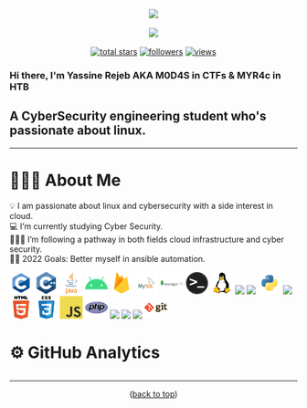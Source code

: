 <div id="top"></div>
<p align="center">
<img src="https://media.giphy.com/media/M9gbBd9nbDrOTu1Mqx/giphy.gif" width="100"/>
<div align="center"><img src="https://readme-typing-svg.herokuapp.com?size=24&color=182533&center=true&vCenter=true&lines=Hello+%F0%9F%91%8B;Linux+enthusiast;CyberSecurity+enthusiast;CTF+Player;HTB+Player,Novice+though"></div>

<p align="center">
  <a href="https://github.com/Yassine-Rejeb?tab=repositories&sort=stargazers">
    <img alt="total stars" title="Total stars on GitHub" src="https://custom-icon-badges.herokuapp.com/github/stars/Yassine-Rejeb?color=55960c&style=for-the-badge&labelColor=488207&logo=star"/></a>
  <a href="https://github.com/Yassine-Rejeb?tab=followers">
    <img alt="followers" title="Follow me on Github" src="https://custom-icon-badges.herokuapp.com/github/followers/Yassine-Rejeb?color=236ad3&labelColor=1155ba&style=for-the-badge&logo=person-add&label=Follow&logoColor=white"/></a>
  <a href="https://github.com/Yassine-Rejeb/">
    <img alt="views" title="GitHub profile views" src="https://komarev.com/ghpvc/?username=Yassine-Rejeb&label=Profile%20Views%20&color=ff0000&style=for-the-badge"/></a>
</p>

### Hi there, I'm Yassine Rejeb AKA M0D4S in CTFs & MYR4c in HTB
## A CyberSecurity engineering student who's passionate about linux. 
<div align="left"> 

---
  
# 👨🏻‍💻  About Me
💡  I am passionate about linux and cybersecurity with a side interest in cloud.<br>
💻  I’m currently studying Cyber Security.<br>
👨🏻‍💻  I’m following a pathway in both fields cloud infrastructure and cyber security.<br>
🙌🏼  2022 Goals: Better myself in ansible automation.<br>

<code><img height="40" src="https://raw.githubusercontent.com/github/explore/80688e429a7d4ef2fca1e82350fe8e3517d3494d/topics/c/c.png"></code>
<code><img height="40" src="https://raw.githubusercontent.com/github/explore/80688e429a7d4ef2fca1e82350fe8e3517d3494d/topics/cpp/cpp.png"></code>
<code><img height="40" src="https://raw.githubusercontent.com/github/explore/80688e429a7d4ef2fca1e82350fe8e3517d3494d/topics/java/java.png"></code>
<code><img height="40" src="https://raw.githubusercontent.com/github/explore/80688e429a7d4ef2fca1e82350fe8e3517d3494d/topics/android/android.png"></code>
<code><img height="40" src="https://raw.githubusercontent.com/github/explore/80688e429a7d4ef2fca1e82350fe8e3517d3494d/topics/firebase/firebase.png"></code>
<code><img height="40" src="https://raw.githubusercontent.com/github/explore/80688e429a7d4ef2fca1e82350fe8e3517d3494d/topics/mysql/mysql.png"></code>
<code><img height="40" src="https://raw.githubusercontent.com/github/explore/80688e429a7d4ef2fca1e82350fe8e3517d3494d/topics/mongodb/mongodb.png"></code>
<code><img height="40" src="https://raw.githubusercontent.com/github/explore/80688e429a7d4ef2fca1e82350fe8e3517d3494d/topics/terminal/terminal.png"></code>
<code><img height="40" src="https://raw.githubusercontent.com/github/explore/80688e429a7d4ef2fca1e82350fe8e3517d3494d/topics/linux/linux.png"></code>
<code><img height="40" src="https://www.vectorlogo.zone/logos/redhat/redhat-ar21.svg"></code>
<code><img height="40" src="https://www.vectorlogo.zone/logos/ansible/ansible-ar21.svg"></code>
<code><img height="40" src="https://raw.githubusercontent.com/github/explore/80688e429a7d4ef2fca1e82350fe8e3517d3494d/topics/python/python.png"></code>
<code><img height="40" src="https://www.vectorlogo.zone/logos/pocoo_flask/pocoo_flask-ar21.svg"></code>
<code><img height="40" src="https://raw.githubusercontent.com/github/explore/80688e429a7d4ef2fca1e82350fe8e3517d3494d/topics/html/html.png"></code>
<code><img height="40" src="https://raw.githubusercontent.com/github/explore/80688e429a7d4ef2fca1e82350fe8e3517d3494d/topics/css/css.png"></code>
<code><img height="40" src="https://raw.githubusercontent.com/github/explore/80688e429a7d4ef2fca1e82350fe8e3517d3494d/topics/javascript/javascript.png"></code>
<code><img height="40" src="https://raw.githubusercontent.com/github/explore/80688e429a7d4ef2fca1e82350fe8e3517d3494d/topics/php/php.png"></code>
<code><img height="40" src="https://www.vectorlogo.zone/logos/djangoproject/djangoproject-ar21.svg"></code>
<code><img height="40" src="https://www.vectorlogo.zone/logos/docker/docker-ar21.svg"></code>
<code><img height="40" src="https://www.vectorlogo.zone/logos/amazon_aws/amazon_aws-ar21.svg"></code>
<code><img height="40" src="https://raw.githubusercontent.com/github/explore/80688e429a7d4ef2fca1e82350fe8e3517d3494d/topics/git/git.png"></code>
   
</div>


# ⚙️ GitHub Analytics

<!--<p align=center>
    <div align="center">
     <img  width = "400px" src ="https://github-readme-stats.vercel.app/api?username=Yassine-Rejeb&show_icons=true&theme=algolia"/>
      <img  width = "400px" src="https://github-readme-streak-stats.herokuapp.com/?user=Yassine-Rejeb&theme=algolia" alt="webDev's Github stats" />
      <img  height="150px" src="https://github-readme-stats.vercel.app/api/top-langs/?username=Yassine-Rejeb&layout=compact&theme=algolia"/>
      <br>
      <b>Note:</b> Top languages is only a metric of the languages my public code consists of and doesn't reflect experience or skill level.
    </div>
</p>

# 📫 Connect with me
If you have questions, or you have a project I'm available for freelancing and also I'm looking for a new opportunities,
you can always contact me at: <br>
-->
<!-- Social Links -->
<!--<div align="center">
<a href="https://www.linkedin.com/in/mohamed-yassine-rejeb-4100991a1/"><img alt="LinkedIn" src="https://img.shields.io/badge/linkedin-black.svg?style=for-the-badge&logo=linkedin&logoColor=blue"/></a>
<a href="mailto:mohamedyassine.rejeb@gmail.com"><img alt="Gmail" src="https://img.shields.io/badge/Gmail-black?style=for-the-badge&logo=gmail&logoColor=red" /></a>
<a href="https://www.facebook.com/yassine.rejeb.359/"><img alt="Facebook" src="https://img.shields.io/badge/Facebook-black.svg?style=for-the-badge&logo=Facebook&logoColor=blue"/></a>
</div>-->


<h6 align="center"> </h6>

---
<p align="center">(<a href="#top">back to top</a>)</p>
